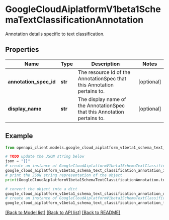 # GoogleCloudAiplatformV1beta1SchemaTextClassificationAnnotation

Annotation details specific to text classification.

## Properties

Name | Type | Description | Notes
------------ | ------------- | ------------- | -------------
**annotation_spec_id** | **str** | The resource Id of the AnnotationSpec that this Annotation pertains to. | [optional] 
**display_name** | **str** | The display name of the AnnotationSpec that this Annotation pertains to. | [optional] 

## Example

```python
from openapi_client.models.google_cloud_aiplatform_v1beta1_schema_text_classification_annotation import GoogleCloudAiplatformV1beta1SchemaTextClassificationAnnotation

# TODO update the JSON string below
json = "{}"
# create an instance of GoogleCloudAiplatformV1beta1SchemaTextClassificationAnnotation from a JSON string
google_cloud_aiplatform_v1beta1_schema_text_classification_annotation_instance = GoogleCloudAiplatformV1beta1SchemaTextClassificationAnnotation.from_json(json)
# print the JSON string representation of the object
print(GoogleCloudAiplatformV1beta1SchemaTextClassificationAnnotation.to_json())

# convert the object into a dict
google_cloud_aiplatform_v1beta1_schema_text_classification_annotation_dict = google_cloud_aiplatform_v1beta1_schema_text_classification_annotation_instance.to_dict()
# create an instance of GoogleCloudAiplatformV1beta1SchemaTextClassificationAnnotation from a dict
google_cloud_aiplatform_v1beta1_schema_text_classification_annotation_from_dict = GoogleCloudAiplatformV1beta1SchemaTextClassificationAnnotation.from_dict(google_cloud_aiplatform_v1beta1_schema_text_classification_annotation_dict)
```
[[Back to Model list]](../README.md#documentation-for-models) [[Back to API list]](../README.md#documentation-for-api-endpoints) [[Back to README]](../README.md)


